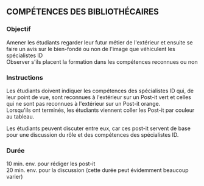 ## COMPÉTENCES DES BIBLIOTHÉCAIRES

### Objectif
Amener les étudiants regarder leur futur métier de l'extérieur et ensuite se faire un avis sur le bien-fondé ou non de l'image que véhiculent les spécialistes ID   
Observer s'ils placent la formation dans les compétences reconnues ou non

### Instructions
Les étudiants doivent indiquer les compétences des spécialistes ID qui, de leur point de vue, sont reconnues à l'extérieur sur un Post-it vert et celles qui ne sont pas reconnues à l'extérieur sur un Post-it orange.   
Lorsqu'ils ont terminés, les étudiants viennent coller les Post-it par couleur au tableau.

Les étudiants peuvent discuter entre eux, car ces post-it servent de base pour une discussion du rôle et des compétences des spécialistes ID.


### Durée
10 min. env. pour rédiger les post-it   
20 min. env. pour la discussion (cette durée peut évidemment beaucoup varier)
